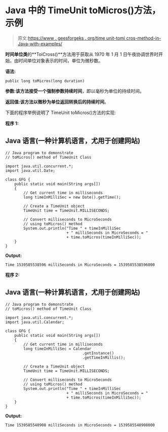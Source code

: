 # Java 中的 TimeUnit toMicros()方法，示例

> 原文:[https://www . geesforgeks . org/time unit-tomi cros-method-in-Java-with-examples/](https://www.geeksforgeeks.org/timeunit-tomicros-method-in-java-with-examples/)

**时间单位类**的**ToiCross()**方法用于获取从 1970 年 1 月 1 日午夜协调世界时开始，由时间单位对象表示的时间，单位为微秒数。

**语法:**

```
public long toMicros(long duration)
```

**参数:**该方法接受一个强制参数**持续时间**，即以毫秒为单位的持续时间。

**返回值:**该方法以微秒为单位返回**转换后的持续时间**。

下面的程序举例说明了 TimeUnit toMicros()方法的实现:

**程序 1:**

## Java 语言(一种计算机语言，尤用于创建网站)

```
// Java program to demonstrate
// toMicros() method of TimeUnit Class

import java.util.concurrent.*;
import java.util.Date;

class GFG {
    public static void main(String args[])
    {
        // Get current time in milliseconds
        long timeInMilliSec = new Date().getTime();

        // Create a TimeUnit object
        TimeUnit time = TimeUnit.MILLISECONDS;

        // Convert milliseconds to MicroSeconds
        // using toMicros() method
        System.out.println("Time " + timeInMilliSec
                           + " milliSeconds in MicroSeconds = "
                           + time.toMicros(timeInMilliSec));
    }
}
```

**Output:** 

```
Time 1539585538596 milliSeconds in MicroSeconds = 1539585538596000
```

**程序 2:**

## Java 语言(一种计算机语言，尤用于创建网站)

```
// Java program to demonstrate
// toMicros() method of TimeUnit Class

import java.util.concurrent.*;
import java.util.Calendar;

class GFG {
    public static void main(String args[])
    {
        // Get current time in milliseconds
        long timeInMilliSec = Calendar
                                  .getInstance()
                                  .getTimeInMillis();

        // Create a TimeUnit object
        TimeUnit time = TimeUnit.MILLISECONDS;

        // Convert milliseconds to MicroSeconds
        // using toMicros() method
        System.out.println("Time " + timeInMilliSec
                           + " milliSeconds in MicroSeconds = "
                           + time.toMicros(timeInMilliSec));
    }
}
```

**Output:** 

```
Time 1539585540908 milliSeconds in MicroSeconds = 1539585540908000
```